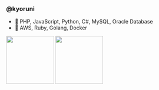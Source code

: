 ### @kyoruni

- :muscle: PHP, JavaScript, Python, C#, MySQL, Oracle Database
- :beginner: AWS, Ruby, Golang, Docker

<a href="https://github-readme-stats.vercel.app/api?username=kyoruni&show_icons=true&count_private=true&hide=issues&theme=buefy">
  <img align="left" height="130px" src="https://github-readme-stats.vercel.app/api?username=kyoruni&show_icons=true&count_private=true&hide=issues&theme=buefy"/>
</a>
<a href="https://github-readme-stats.vercel.app/api/top-langs/?username=kyoruni&layout=compact&theme=buefy">
  <img align="left" height="130px" src="https://github-readme-stats.vercel.app/api/top-langs/?username=kyoruni&layout=compact&theme=buefy"/>
</a>
